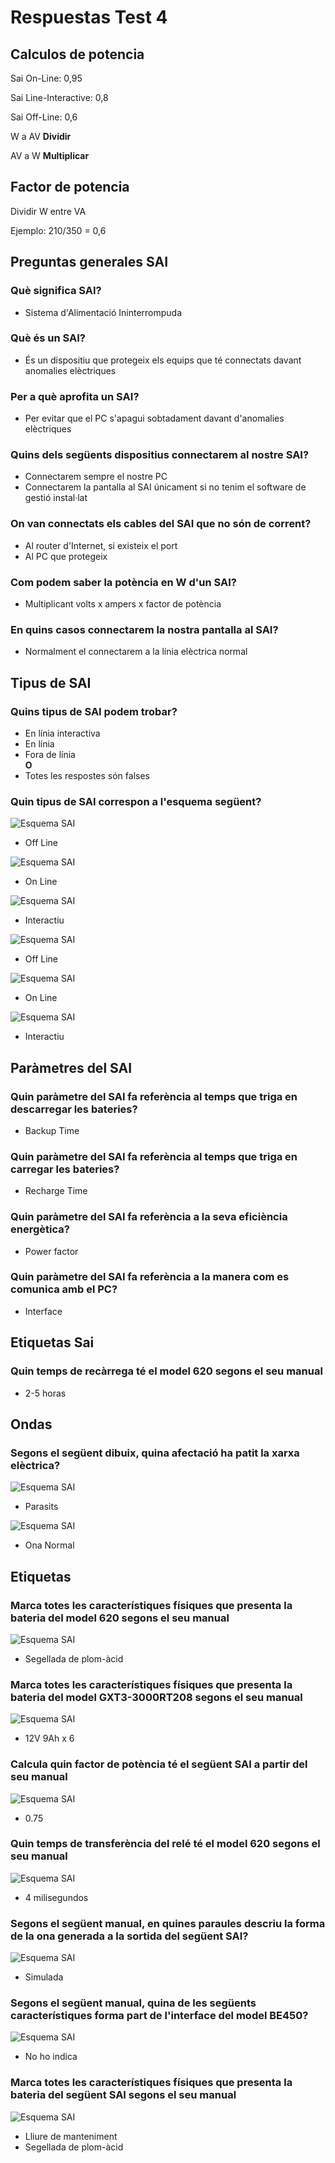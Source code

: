 # Respuestas Test 4

## Calculos de potencia

Sai On-Line: 0,95

Sai Line-Interactive: 0,8

Sai Off-Line: 0,6

W a AV **Dividir**

AV a W **Multiplicar**

## Factor de potencia

Dividir W entre VA

Ejemplo: 210/350 = 0,6

## Preguntas generales SAI

### Què significa SAI?

- Sistema d'Alimentació Ininterrompuda

### Què és un SAI?

- És un dispositiu que protegeix els equips que té connectats davant anomalies elèctriques

### Per a què aprofita un SAI?

- Per evitar que el PC s'apagui sobtadament davant d'anomalies elèctriques

### Quins dels següents dispositius connectarem al nostre SAI?

- Connectarem sempre el nostre PC
- Connectarem la pantalla al SAI únicament si no tenim el software de gestió instal·lat

### On van connectats els cables del SAI que no són de corrent?

- Al router d'Internet, si existeix el port
- Al PC que protegeix

### Com podem saber la potència en W d'un SAI?

- Multiplicant volts x ampers x factor de potència

### En quins casos connectarem la nostra pantalla al SAI?

- Normalment el connectarem a la línia elèctrica normal

## Tipus de SAI

### Quins tipus de SAI podem trobar?

- En línia interactiva
- En línia
- Fora de línia <br>
  **O**
- Totes les respostes són falses

### Quin tipus de SAI correspon a l'esquema següent?

![Esquema SAI](/images/esquema4.jpg)

- Off Line

![Esquema SAI](/images/esquema3.jpg)

- On Line

![Esquema SAI](/images/esquema2.jpg)

- Interactiu

![Esquema SAI](/images/esquema1.jpg)

- Off Line

![Esquema SAI](/images/esquema33.gif)

- On Line

![Esquema SAI](/images/esquema22.gif)

- Interactiu

## Paràmetres del SAI

### Quin paràmetre del SAI fa referència al temps que triga en descarregar les bateries?

- Backup Time

### Quin paràmetre del SAI fa referència al temps que triga en carregar les bateries?

- Recharge Time

### Quin paràmetre del SAI fa referència a la seva eficiència energètica?

- Power factor

### Quin paràmetre del SAI fa referència a la manera com es comunica amb el PC?

- Interface

## Etiquetas Sai

### Quin temps de recàrrega té el model 620 segons el seu manual

- 2-5 horas

## Ondas

### Segons el següent dibuix, quina afectació ha patit la xarxa elèctrica?

![Esquema SAI](/images/esquema12.jpg)

- Parasits

![Esquema SAI](/images/1-normal.png)

- Ona Normal

## Etiquetas

### Marca totes les característiques físiques que presenta la bateria del model 620 segons el seu manual

![Esquema SAI](/images/etiqueta1.jpg)

- Segellada de plom-àcid

### Marca totes les característiques físiques que presenta la bateria del model GXT3-3000RT208 segons el seu manual

![Esquema SAI](/images/etiqueta2.jpg)

- 12V 9Ah x 6

### Calcula quin factor de potència té el següent SAI a partir del seu manual

![Esquema SAI](/images/etiqueta3.jpg)

- 0.75

### Quin temps de transferència del relé té el model 620 segons el seu manual

![Esquema SAI](/images/etiqueta4.jpg)

- 4 milisegundos

### Segons el següent manual, en quines paraules descriu la forma de la ona generada a la sortida del següent SAI?

![Esquema SAI](/images/man7.png)

- Simulada

### Segons el següent manual, quina de les següents característiques forma part de l'interface del model BE450?

![Esquema SAI](/images/man6.png)

- No ho indica

### Marca totes les característiques físiques que presenta la bateria del següent SAI segons el seu manual

![Esquema SAI](/images/man9.png)

- Lliure de manteniment
- Segellada de plom-àcid
